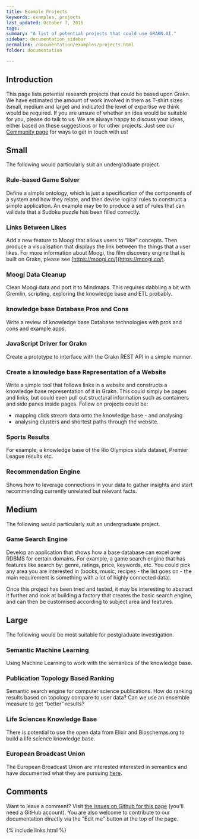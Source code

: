```yaml
---
title: Example Projects
keywords: examples, projects
last_updated: October 7, 2016
tags: 
summary: "A list of potential projects that could use GRAKN.AI."
sidebar: documentation_sidebar
permalink: /documentation/examples/projects.html
folder: documentation

---
```


## Introduction

This page lists potential research projects that could be based upon Grakn. We have estimated the amount of work involved in them as T-shirt sizes (small, medium and large) and indicated the level of expertise we think would be required. If you are unsure of whether an idea would be suitable for you, please do talk to us. We are always happy to discuss your ideas, either based on these suggestions or for other projects. Just see our [Community page](https://grakn.ai/community.html) for ways to get in touch with us!

## Small

The following would particularly suit an undergraduate project.

### Rule-based Game Solver   
Define a simple ontology, which is just a specification of the components of a system and how they relate, and then devise logical rules to construct a simple application. An example may be to produce a set of rules that can validate that a Sudoku puzzle has been filled correctly.

### Links Between Likes
Add a new feature to Moogi that allows users to “like” concepts. Then produce a visualisation that displays the link between the things that a user likes. For more information about Moogi, the film discovery engine that is built on Grakn, please see [https://moogi.co/](https://moogi.co/).

### Moogi Data Cleanup
Clean Moogi data and port it to Mindmaps. This requires dabbling a bit with Gremlin, scripting, exploring the knowledge base and ETL probably.

### knowledge base Database Pros and Cons
Write a review of knowledge base Database technologies with pros and cons and example apps.

### JavaScript Driver for Grakn
Create a prototype to interface with the Grakn REST API in a simple manner.

### Create a knowledge base Representation of a Website
Write a simple tool that follows links in a website and constructs a knowledge base representation of it in Grakn. This could simply be pages and links, but could even pull out structural information such as containers and side panes inside pages. Follow on projects could be:   
 - mapping click stream data onto the knowledge base - and analysing
 - analysing clusters and shortest paths through the website.

### Sports Results
For example, a knowledge base of the Rio Olympics stats dataset, Premier League results etc.

### Recommendation Engine
Shows how to leverage connections in your data to gather insights and start recommending currently unrelated but relevant facts.

## Medium

The following would particularly suit an undergraduate project.

### Game Search Engine   
Develop an application that shows how a base database can excel over RDBMS for certain domains. For example, a game search engine that has features like search by: genre, ratings, price, keywords, etc. You could pick any area you are interested in (books, music, recipes - the list goes on - the main requirement is something with a lot of highly connected data).   

Once this project has been tried and tested, it may be interesting to abstract it further and look at building a factory that creates the basic search engine, and can then be customised according to subject area and features.      

## Large

The following would be most suitable for postgraduate investigation.

### Semantic Machine Learning
Using Machine Learning to work with the semantics of the knowledge base. 

### Publication Topology Based Ranking   
Semantic search engine for computer science publications. How do ranking results based on topology compare to user data? Can we use an ensemble measure to get “better” results?

### Life Sciences Knowledge Base
There is potential to use the open data from Elixir and Bioschemas.org to build a life science knowledge base.

### European Broadcast Union 
The European Broadcast Union are interested interested in semantics and have documented what they are pursuing [here](https://nlpdbpedia2016.files.wordpress.com/2016/09/nlpdbpedia2016_paper_1.pdf).

## Comments
Want to leave a comment? Visit <a href="https://github.com/graknlabs/docs/issues/27" target="_blank">the issues on Github for this page</a> (you'll need a GitHub account). You are also welcome to contribute to our documentation directly via the "Edit me" button at the top of the page.

{% include links.html %}



	